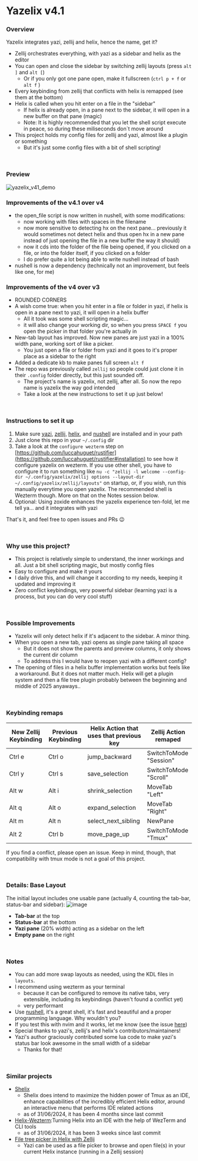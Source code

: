 # Yazelix v4.1

### Overview
Yazelix integrates yazi, zellij and helix, hence the name, get it?
- Zellij orchestrates everything, with yazi as a sidebar and helix as the editor
- You can open and close the sidebar by switching zellij layouts (press `alt ]` and `alt [`)
  - Or if you only got one pane open, make it fullscreen (`ctrl p + f` or `alt f` )
- Every keybinding from zellij that conflicts with helix is remapped (see them at the bottom)
- Helix is called when you hit enter on a file in the "sidebar"
  - If helix is already open, in a pane next to the sidebar, it will open in a new buffer on that pane (magic)
  - Note: It is highly recommended that you let the shell script execute in peace, so during these miliseconds don´t move around
- This project holds my config files for zellij and yazi, almost like a plugin or something
  - But it's just some config files with a bit of shell scripting!

<br>

### Preview

![yazelix_v41_demo](https://github.com/user-attachments/assets/09a452e0-4a62-4e8e-afe6-2c7267f78b11)


### Improvements of the v4.1 over v4
- the open_file script is now written in nushell, with some modifications:
  - now working with files with spaces in the filename
  - now more sensitive to detecting hx on the next pane... previously it would sometimes not detect helix and thus open hx in a new pane instead of just opening the file in a new buffer the way it should)
  - now it cds into the folder of the file being opened, if you clicked on a file, or into the folder itself, if you clicked on a folder 
  - I do prefer quite a lot being able to write nushell instead of bash
- nushell is now a dependency (technically not an improvement, but feels like one, for me)


### Improvements of the v4 over v3
- ROUNDED CORNERS
- A wish come true: when you hit enter in a file or folder in yazi, if helix is open in a pane next to yazi, it will open in a helix buffer
  - All it took was some shell scripting magic...
  - it will also change your working dir, so when you press `SPACE f` you open the picker in that folder you're actually in
- New-tab layout has improved. Now new panes are just yazi in a 100% width pane, working sort of like a picker.
  - You just open a file or folder from yazi and it goes to it's proper place as a sidebar to the right
- Added a dedicate kb to make panes full screen `alt f`
- The repo was previously called `zellij` so people could just clone it in their `.config` folder directly, but this just sounded off. 
  - The project's name is yazelix, not zellij, after all. So now the repo name is yazelix the way god intended
  - Take a look at the new instructions to set it up just below!
  
<br>

### Instructions to set it up
1. Make sure [yazi](https://github.com/sxyazi/yazi), [zellij](https://github.com/zellij-org/zellij), [helix](https://helix-editor.com), and [nushell](https://www.nushell.sh/book/installation.html) are installed and in your path
2. Just clone this repo in your `~/.config` dir
3. Take a look at the `configure wezterm` step on [https://github.com/luccahuguet/rustifier](https://github.com/luccahuguet/rustifier#installation) to see how it configure yazelix on wezterm. 
If you use other shell, you have to configure it to run something like `nu -c "zellij -l welcome --config-dir ~/.config/yazelix/zellij options --layout-dir ~/.config/yazelix/zellij/layouts"` on startup, or, if you wish, run this manually everytime you open yazelix. The recommended shell is Wezterm though. More on that on the Notes session below.
4. Optional: Using zoxide enhances the yazelix experience ten-fold, let me tell ya... and it integrates with yazi

That's it, and feel free to open issues and PRs 😉

<br>

### Why use this project?
- This project is relatively simple to understand, the inner workings and all. Just a bit shell scripting magic, but mostly config files
- Easy to configure and make it yours
- I daily drive this, and will change it according to my needs, keeping it updated and improving it
- Zero conflict keybindings, very powerful sidebar (learning yazi is a process, but you can do very cool stuff)

<br>

### Possible Improvements
- Yazelix will only detect helix if it's adjacent to the sidebar. A minor thing.
- When you open a new tab, yazi opens as single pane taking all space
  - But it does not show the parents and preview columns, it only shows the current dir column
  - To address this I would have to reopen yazi with a different config? 
- The opening of files in a helix buffer implementation works but feels like a workaround. But it does not matter much. Helix will get a plugin system and then a file tree plugin probably between the beginning and middle of 2025 anyaways.. 

<br>

### Keybinding remaps
| New Zellij Keybinding | Previous Keybinding  | Helix Action that uses that previous key | Zellij Action remaped       |
|-----------------------|----------------------|------------------------------------------|-----------------------------|
| Ctrl e                | Ctrl o               | jump_backward                            | SwitchToMode "Session"      |
| Ctrl y                | Ctrl s               | save_selection                           | SwitchToMode "Scroll"       |
| Alt w                 | Alt i                | shrink_selection                         | MoveTab "Left"              |
| Alt q                 | Alt o                | expand_selection                         | MoveTab "Right"             |
| Alt m                 | Alt n                | select_next_sibling                      | NewPane                     |
| Alt 2                 | Ctrl b               | move_page_up                             | SwitchToMode "Tmux"         |

If you find a conflict, please open an issue. Keep in mind, though, that compatibility with tmux mode is not a goal of this project.

<br>

### Details: Base Layout
The initial layout includes one usable pane (actually 4, counting the tab-bar, status-bar and sidebar):
![image](https://github.com/luccahuguet/zellij/assets/27565287/c8333411-b6f4-4c0e-9ea8-1992859c8749)

- **Tab-bar** at the top
- **Status-bar** at the bottom
- **Yazi pane** (20% width) acting as a sidebar on the left
- **Empty pane** on the right

<br>

### Notes
- You can add more swap layouts as needed, using the KDL files in `layouts`.
- I recommend using wezterm as your terminal
  - because it can be configured to remove its native tabs, very extensible, including its keybindings (haven't found a conflict yet)
  - very performant
- Use [nushell](https://www.nushell.sh/), it's a great shell, it's fast and beautiful and a proper programming language. Why wouldn't you?
- If you test this with nvim and it works, let me know (see the issue [here](https://github.com/luccahuguet/zellij/issues/2))
- Special thanks to yazi's, zellij's and helix's contributors/maintainers! 
- Yazi's author graciously contributed some lua code to make yazi's status bar look awesome in the small width of a sidebar
  - Thanks for that!

<br>

### Similar projects
- [Shelix](https://github.com/webdev23/shelix) 
  - Shelix does intend to maximize the hidden power of Tmux as an IDE, enhance capabilities of the incredibly efficient Helix editor, around an interactive menu that performs IDE related actions 
  - as of 31/06/2024, it has been 4 months since last commit
- [Helix-Wezterm](https://github.com/quantonganh/helix-wezterm):Turning Helix into an IDE with the help of WezTerm and CLI tools
  - as of 31/06/2024, it has been 3 weeks since last commit
- [File tree picker in Helix with Zellij](https://yazi-rs.github.io/docs/tips/#helix-with-zellij) 
  - Yazi can be used as a file picker to browse and open file(s) in your current Helix instance (running in a Zellij session)

